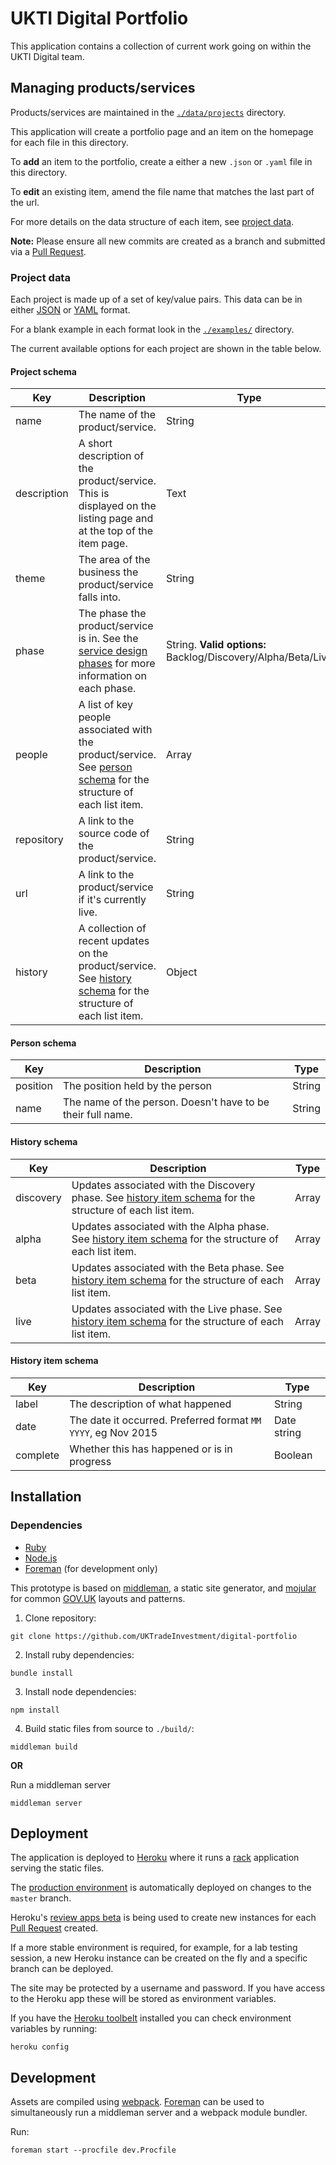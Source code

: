 # UKTI Digital Portfolio

This application contains a collection of current work going on within the UKTI Digital team.

## Managing products/services

Products/services are maintained in the [`./data/projects`](./data/projects) directory.

This application will create a portfolio page and an item on the homepage for each file
in this directory.

To **add** an item to the portfolio, create a either a new `.json` or `.yaml` file in this directory.

To **edit** an existing item, amend the file name that matches the last part of the url.

For more details on the data structure of each item, see [project data](#project-data).

**Note:** Please ensure all new commits are created as a branch and
submitted via a [Pull Request](https://help.github.com/articles/using-pull-requests/).

### Project data

Each project is made up of a set of key/value pairs.
This data can be in either [JSON](http://www.json.org/) or [YAML](http://yaml.org/) format.

For a blank example in each format look in the [`./examples/`](./examples) directory.

The current available options for each project are shown in the table below.

#### Project schema

| Key         | Description                                                                                                                                        | Type                                                         |
|-------------|----------------------------------------------------------------------------------------------------------------------------------------------------|--------------------------------------------------------------|
| name        | The name of the product/service.                                                                                                                   | String                                                       |
| description | A short description of the product/service. This is displayed on the listing page and at the top of the item page.                                 | Text                                                         |
| theme       | The area of the business the product/service falls into.                                                                                           | String                                                       |
| phase       | The phase the product/service is in. See the [service design phases](https://www.gov.uk/service-manual/phases) for more information on each phase. | String. **Valid options:** Backlog/Discovery/Alpha/Beta/Live |
| people      | A list of key people associated with the product/service. See [person schema](#person-schema) for the structure of each list item.                 | Array                                                        |
| repository  | A link to the source code of the product/service.                                                                                                  | String                                                       |
| url         | A link to the product/service if it's currently live.                                                                                              | String                                                       |
| history     | A collection of recent updates on the product/service. See [history schema](#history-schema) for the structure of each list item.                  | Object                                                       |

#### Person schema

| Key      | Description                                                 | Type   |
|----------|-------------------------------------------------------------|--------|
| position | The position held by the person                             | String |
| name     | The name of the person. Doesn't have to be their full name. | String |

#### History schema

| Key       | Description                                                                                                                       | Type  |
|-----------|-----------------------------------------------------------------------------------------------------------------------------------|-------|
| discovery | Updates associated with the Discovery phase. See [history item schema](#history-item-schema) for the structure of each list item. | Array |
| alpha     | Updates associated with the Alpha phase. See [history item schema](#history-item-schema) for the structure of each list item.     | Array |
| beta      | Updates associated with the Beta phase. See [history item schema](#history-item-schema) for the structure of each list item.      | Array |
| live      | Updates associated with the Live phase. See [history item schema](#history-item-schema) for the structure of each list item.      | Array |

#### History item schema

| Key      | Description                                                   | Type        |
|----------|---------------------------------------------------------------|-------------|
| label    | The description of what happened                              | String      |
| date     | The date it occurred. Preferred format `MM YYYY`, eg Nov 2015 | Date string |
| complete | Whether this has happened or is in progress                   | Boolean     |

## Installation

### Dependencies

* [Ruby](https://www.ruby-lang.org/en/)
* [Node.js](https://nodejs.org/en/)
* [Foreman](http://ddollar.github.io/foreman/) (for development only)

This prototype is based on [middleman](https://middlemanapp.com/), a static site generator,
and [mojular](https://github.com/mojular) for common [GOV.UK](https://gov.uk/) layouts and patterns.

1. Clone repository:

  ```
  git clone https://github.com/UKTradeInvestment/digital-portfolio
  ```

2. Install ruby dependencies:

  ```
  bundle install
  ```

3. Install node dependencies:

  ```
  npm install
  ```

4. Build static files from source to `./build/`:

  ```
  middleman build
  ```

  **OR**

  Run a middleman server

  ```
  middleman server
  ```

## Deployment

The application is deployed to [Heroku](http://heroku.com/) where it runs a [rack](http://rack.github.io/) application serving the static files.

The [production environment](https://ukti-digital-portfolio.herokuapp.com/) is automatically deployed on changes to the `master` branch.

Heroku's [review apps beta](https://blog.heroku.com/archives/2015/5/19/heroku_review_apps_beta) is being used to create new instances for each [Pull Request](https://help.github.com/articles/using-pull-requests/) created.

If a more stable environment is required, for example, for a lab testing session, a new Heroku instance can be created on the fly and a specific branch can be deployed.

The site may be protected by a username and password. If you have access to the Heroku app these will be stored as environment variables.

If you have the [Heroku toolbelt](https://toolbelt.heroku.com/) installed you can check environment variables by running:

```
heroku config
```

## Development

Assets are compiled using [webpack](https://webpack.github.io/). [Foreman](http://ddollar.github.io/foreman/) can be used to simultaneously run a middleman server and a webpack module bundler.

Run:

```
foreman start --procfile dev.Procfile
```
